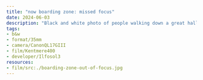 ```yaml
---
title: "now boarding zone: missed focus"
date: 2024-06-03
description: "Black and white photo of people walking down a great hallway in an airport with Christmas decorations and lights under a glass arch atrium. "
tags:
- b&w
- format/35mm
- camera/CanonQL17GIII
- film/Kentmere400
- developer/Ilfosol3
resources:
- film/src:./boarding-zone-out-of-focus.jpg
---
```

